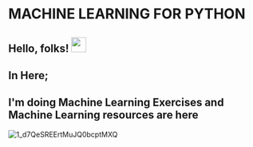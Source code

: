 # MACHINE LEARNING FOR PYTHON
## Hello, folks! <img src="https://raw.githubusercontent.com/MartinHeinz/MartinHeinz/master/wave.gif" width="30px">
## In Here;
## I'm doing Machine Learning Exercises and Machine Learning resources are here


![1_d7QeSREErtMuJQ0bcptMXQ](https://user-images.githubusercontent.com/92849974/186729417-5e5c7b23-03a0-4ef8-90ff-f7ee8ceb06bc.gif)
